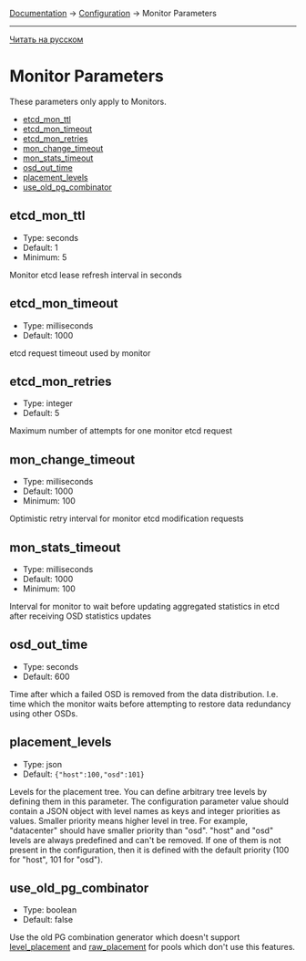 [Documentation](../../README.md#documentation) → [Configuration](../config.en.md) → Monitor Parameters

-----

[Читать на русском](monitor.ru.md)

# Monitor Parameters

These parameters only apply to Monitors.

- [etcd_mon_ttl](#etcd_mon_ttl)
- [etcd_mon_timeout](#etcd_mon_timeout)
- [etcd_mon_retries](#etcd_mon_retries)
- [mon_change_timeout](#mon_change_timeout)
- [mon_stats_timeout](#mon_stats_timeout)
- [osd_out_time](#osd_out_time)
- [placement_levels](#placement_levels)
- [use_old_pg_combinator](#use_old_pg_combinator)

## etcd_mon_ttl

- Type: seconds
- Default: 1
- Minimum: 5

Monitor etcd lease refresh interval in seconds

## etcd_mon_timeout

- Type: milliseconds
- Default: 1000

etcd request timeout used by monitor

## etcd_mon_retries

- Type: integer
- Default: 5

Maximum number of attempts for one monitor etcd request

## mon_change_timeout

- Type: milliseconds
- Default: 1000
- Minimum: 100

Optimistic retry interval for monitor etcd modification requests

## mon_stats_timeout

- Type: milliseconds
- Default: 1000
- Minimum: 100

Interval for monitor to wait before updating aggregated statistics in
etcd after receiving OSD statistics updates

## osd_out_time

- Type: seconds
- Default: 600

Time after which a failed OSD is removed from the data distribution.
I.e. time which the monitor waits before attempting to restore data
redundancy using other OSDs.

## placement_levels

- Type: json
- Default: `{"host":100,"osd":101}`

Levels for the placement tree. You can define arbitrary tree levels by
defining them in this parameter. The configuration parameter value should
contain a JSON object with level names as keys and integer priorities as
values.  Smaller priority means higher level in tree. For example,
"datacenter" should have smaller priority than "osd". "host" and "osd"
levels are always predefined and can't be removed. If one of them is not
present in the configuration, then it is defined with the default priority
(100 for "host", 101 for "osd").

## use_old_pg_combinator

- Type: boolean
- Default: false

Use the old PG combination generator which doesn't support [level_placement](pool.en.md#level_placement)
and [raw_placement](pool.en.md#raw_placement) for pools which don't use this features.
